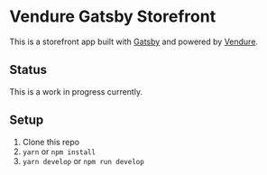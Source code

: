 # Vendure Gatsby Storefront

This is a storefront app built with [Gatsby](https://www.gatsbyjs.org) and powered by [Vendure](https://www.vendure.io/).

## Status

This is a work in progress currently. 

## Setup

1. Clone this repo
2. `yarn` or `npm install`
3. `yarn develop` or `npm run develop`
